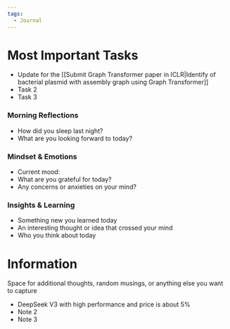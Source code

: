 ```yaml
---
tags:
  - Journal
---
```

# Most Important Tasks

- Update for the [[Submit Graph Transformer paper in ICLR|Identify of bacterial plasmid with assembly graph using Graph Transformer]]
- Task 2
- Task 3

### Morning Reflections

- How did you sleep last night?
- What are you looking forward to today?

### Mindset & Emotions

- Current mood:
- What are you grateful for today?
- Any concerns or anxieties on your mind?

### Insights & Learning

- Something new you learned today
- An interesting thought or idea that crossed your mind
- Who you think about today

# Information

Space for additional thoughts, random musings, or anything else you want to capture

- DeepSeek V3 with high performance and price is about 5%
- Note 2
- Note 3